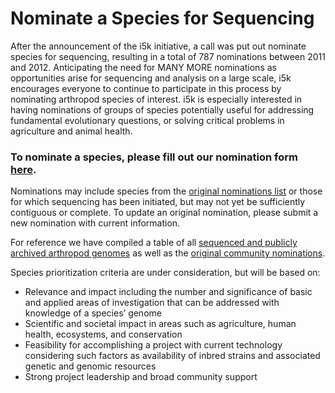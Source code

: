 # Nominate a Species for Sequencing

After the announcement of the i5k initiative, a call was put out nominate species for sequencing, resulting in a total of 787 nominations between 2011 and 2012.  Anticipating the need for MANY MORE nominations as opportunities arise for sequencing and analysis on a large scale, i5k encourages everyone to continue to participate in this process by nominating arthropod species of interest. i5k is especially interested in having nominations of groups of species potentially useful for addressing fundamental evolutionary questions, or solving critical problems in agriculture and animal health.

### To nominate a species, please fill out our nomination form [here](https://goo.gl/forms/BoROaCUl6WB4Yl3t1).

Nominations may include species from the [original nominations list](legacy_i5k_nominations) or those for which sequencing has been initiated, but may not yet be sufficiently contiguous or complete.  To update an original nomination, please submit a new nomination with current information.

For reference we have compiled a table of all [sequenced and publicly archived arthropod genomes](arthropod_genomes_at_ncbi) as well as the [original community nominations](legacy_i5k_nominations).

Species prioritization criteria are under consideration, but will be based on:
- Relevance and impact including the number and significance of basic and applied areas of investigation that can be addressed with knowledge of a species’ genome
- Scientific and societal impact in areas such as agriculture, human health, ecosystems, and conservation
- Feasibility for accomplishing a project with current technology considering such factors as availability of inbred strains and associated genetic and genomic resources
- Strong project leadership and broad community support
 
